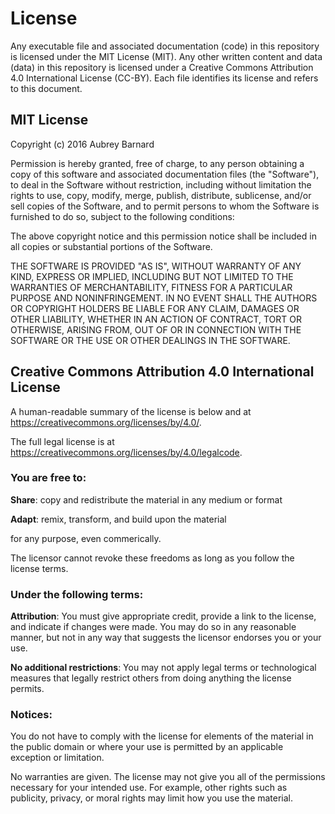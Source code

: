 License
=======

Any executable file and associated documentation (code) in this
repository is licensed under the MIT License (MIT).  Any other written
content and data (data) in this repository is licensed under a Creative
Commons Attribution 4.0 International License (CC-BY).  Each file
identifies its license and refers to this document.


MIT License
-----------

Copyright (c) 2016 Aubrey Barnard

Permission is hereby granted, free of charge, to any person obtaining a
copy of this software and associated documentation files (the
"Software"), to deal in the Software without restriction, including
without limitation the rights to use, copy, modify, merge, publish,
distribute, sublicense, and/or sell copies of the Software, and to
permit persons to whom the Software is furnished to do so, subject to
the following conditions:

The above copyright notice and this permission notice shall be included
in all copies or substantial portions of the Software.

THE SOFTWARE IS PROVIDED "AS IS", WITHOUT WARRANTY OF ANY KIND, EXPRESS
OR IMPLIED, INCLUDING BUT NOT LIMITED TO THE WARRANTIES OF
MERCHANTABILITY, FITNESS FOR A PARTICULAR PURPOSE AND
NONINFRINGEMENT. IN NO EVENT SHALL THE AUTHORS OR COPYRIGHT HOLDERS BE
LIABLE FOR ANY CLAIM, DAMAGES OR OTHER LIABILITY, WHETHER IN AN ACTION
OF CONTRACT, TORT OR OTHERWISE, ARISING FROM, OUT OF OR IN CONNECTION
WITH THE SOFTWARE OR THE USE OR OTHER DEALINGS IN THE SOFTWARE.


Creative Commons Attribution 4.0 International License
------------------------------------------------------

A human-readable summary of the license is below and at
https://creativecommons.org/licenses/by/4.0/.

The full legal license is at
https://creativecommons.org/licenses/by/4.0/legalcode.

### You are free to: ###

**Share**: copy and redistribute the material in any medium or format

**Adapt**: remix, transform, and build upon the material

for any purpose, even commerically.

The licensor cannot revoke these freedoms as long as you follow the
license terms.

### Under the following terms: ###

**Attribution**: You must give appropriate credit, provide a link to the
license, and indicate if changes were made.  You may do so in any
reasonable manner, but not in any way that suggests the licensor
endorses you or your use.

**No additional restrictions**: You may not apply legal terms or
technological measures that legally restrict others from doing anything
the license permits.

### Notices: ###

You do not have to comply with the license for elements of the material
in the public domain or where your use is permitted by an applicable
exception or limitation.

No warranties are given.  The license may not give you all of the
permissions necessary for your intended use.  For example, other rights
such as publicity, privacy, or moral rights may limit how you use the
material.

